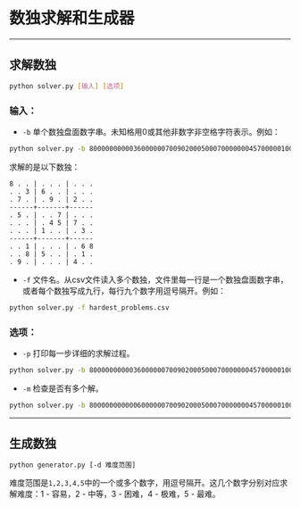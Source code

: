 # 数独求解和生成器

---

## 求解数独

```bash
python solver.py [输入] [选项]
```

### 输入：

- `-b` 单个数独盘面数字串。未知格用0或其他非数字非空格字符表示。例如：
```bash
python solver.py -b 800000000003600000070090200050007000000045700000100030001000068008500010090000400
```
求解的是以下数独：
```
8 . . | . . . | . . .
. . 3 | 6 . . | . . .
. 7 . | . 9 . | 2 . .
------+-------+------
. 5 . | . . 7 | . . .
. . . | . 4 5 | 7 . .
. . . | 1 . . | . 3 .
------+-------+------
. . 1 | . . . | . 6 8
. . 8 | 5 . . | . 1 .
. 9 . | . . . | 4 . .
```

- `-f` 文件名。从csv文件读入多个数独，文件里每一行是一个数独盘面数字串，或者每个数独写成九行，每行九个数字用逗号隔开。例如：
```bash
python solver.py -f hardest_problems.csv
```

### 选项：

- `-p` 打印每一步详细的求解过程。

```bash
python solver.py -b 800000000003600000070090200050007000000045700000100030001000068008500010090000400 -p
```

- `-m` 检查是否有多个解。

```bash
python solver.py -b 800000000000600000070090200050007000000045700000100030001000068008500010090000400 -m
```

---

## 生成数独

```bash
python generator.py [-d 难度范围]
```

难度范围是`1,2,3,4,5`中的一个或多个数字，用逗号隔开。这几个数字分别对应求解难度：1 - 容易，2 - 中等，3 - 困难，4 - 极难，5 - 最难。
